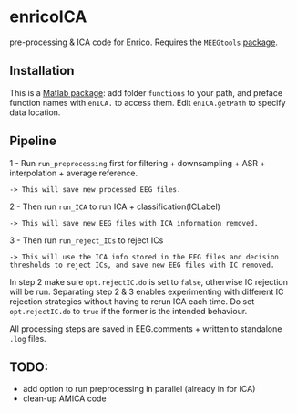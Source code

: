 # enricoICA
pre-processing & ICA code for Enrico. Requires the `MEEGtools` [package](https://github.com/octaveEtard/MEEGtools).

## Installation
This is a [Matlab package](https://uk.mathworks.com/help/matlab/matlab_oop/scoping-classes-with-packages.html): add folder `functions` to your path, and preface function names with `enICA.` to access them.
Edit `enICA.getPath` to specify data location.

## Pipeline
1 - Run `run_preprocessing` first for filtering + downsampling + ASR + interpolation + average reference.

    -> This will save new processed EEG files.
    
2 - Then run `run_ICA` to run ICA + classification(ICLabel)

    -> This will save new EEG files with ICA information removed.
    
3 - Then run `run_reject_ICs` to reject ICs

    -> This will use the ICA info stored in the EEG files and decision thresholds to reject ICs, and save new EEG files with IC removed.

In step 2 make sure `opt.rejectIC.do` is set to `false`, otherwise IC rejection will be run. Separating step 2 & 3 enables experimenting with different IC rejection strategies without having to rerun ICA each time. Do set `opt.rejectIC.do` to `true` if the former is the intended behaviour.
    
All processing steps are saved in EEG.comments + written to standalone `.log` files.

## TODO:
- add option to run preprocessing in parallel (already in for ICA)
- clean-up AMICA code
